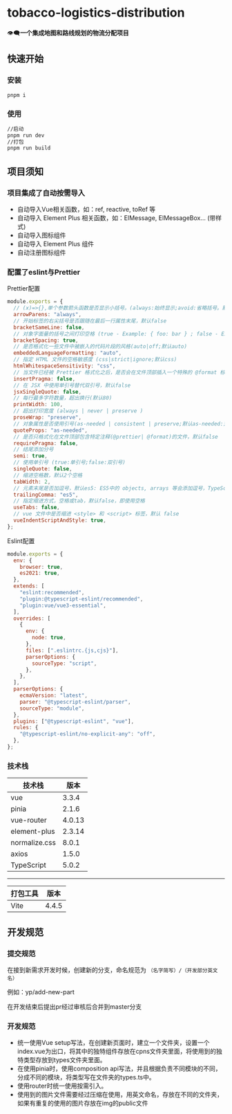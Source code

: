 # tobacco-logistics-distribution

<p align=center"center">👁️‍🗨️<b>一个集成地图和路线规划的物流分配项目</b></p>


## 快速开始

### 安装

```bash
pnpm i
```

### 使用

```bash
//启动
pnpm run dev
//打包
pnpm run build
```
## 项目须知
### 项目集成了自动按需导入
- 自动导入Vue相关函数，如：ref, reactive, toRef 等
- 自动导入 Element Plus 相关函数，如：ElMessage, ElMessageBox... (带样式)
- 自动导入图标组件
- 自动导入 Element Plus 组件
- 自动注册图标组件

### 配置了eslint与Prettier

Prettier配置
```js 
module.exports = {
  // (x)=>{},单个参数箭头函数是否显示小括号。(always:始终显示;avoid:省略括号。默认:always)
  arrowParens: "always",
  // 开始标签的右尖括号是否跟随在最后一行属性末尾，默认false
  bracketSameLine: false,
  // 对象字面量的括号之间打印空格 (true - Example: { foo: bar } ; false - Example: {foo:bar})
  bracketSpacing: true,
  // 是否格式化一些文件中被嵌入的代码片段的风格(auto|off;默认auto)
  embeddedLanguageFormatting: "auto",
  // 指定 HTML 文件的空格敏感度 (css|strict|ignore;默认css)
  htmlWhitespaceSensitivity: "css",
  // 当文件已经被 Prettier 格式化之后，是否会在文件顶部插入一个特殊的 @format 标记，默认false
  insertPragma: false,
  // 在 JSX 中使用单引号替代双引号，默认false
  jsxSingleQuote: false,
  // 每行最多字符数量，超出换行(默认80)
  printWidth: 100,
  // 超出打印宽度 (always | never | preserve )
  proseWrap: "preserve",
  // 对象属性是否使用引号(as-needed | consistent | preserve;默认as-needed:对象的属性需要加引号才添加;)
  quoteProps: "as-needed",
  // 是否只格式化在文件顶部包含特定注释(@prettier| @format)的文件，默认false
  requirePragma: false,
  // 结尾添加分号
  semi: true,
  // 使用单引号 (true:单引号;false:双引号)
  singleQuote: false,
  // 缩进空格数，默认2个空格
  tabWidth: 2,
  // 元素末尾是否加逗号，默认es5: ES5中的 objects, arrays 等会添加逗号，TypeScript 中的 type 后不加逗号
  trailingComma: "es5",
  // 指定缩进方式，空格或tab，默认false，即使用空格
  useTabs: false,
  // vue 文件中是否缩进 <style> 和 <script> 标签，默认 false
  vueIndentScriptAndStyle: true,
};
```

Eslint配置
```js
module.exports = {
  env: {
    browser: true,
    es2021: true,
  },
  extends: [
    "eslint:recommended",
    "plugin:@typescript-eslint/recommended",
    "plugin:vue/vue3-essential",
  ],
  overrides: [
    {
      env: {
        node: true,
      },
      files: [".eslintrc.{js,cjs}"],
      parserOptions: {
        sourceType: "script",
      },
    },
  ],
  parserOptions: {
    ecmaVersion: "latest",
    parser: "@typescript-eslint/parser",
    sourceType: "module",
  },
  plugins: ["@typescript-eslint", "vue"],
  rules: {
    "@typescript-eslint/no-explicit-any": "off",
  },
};


```

### 技术栈

| 技术栈 | 版本 |
| --- | --- |
| vue | 3.3.4 |
| pinia | 2.1.6 |
| vue-router | 4.0.13 |
| element-plus | 2.3.14 |
| normalize.css | 8.0.1 |
| axios | 1.5.0 |
| TypeScript | 5.0.2 |

---
| 打包工具 | 版本 |
| --- | --- |
| Vite | 4.4.5 |

## 开发规范
### 提交规范

在接到新需求开发时候，创建新的分支，命名规范为
`（名字简写）/（开发部分英文名）`

例如：yp/add-new-part

在开发结束后提出pr经过审核后合并到master分支

### 开发规范
- 统一使用Vue setup写法，在创建新页面时，建立一个文件夹，设置一个index.vue为出口，将其中的独特组件存放在cpns文件夹里面，将使用到的独特类型存放到types文件夹里面。
- 在使用pinia时，使用composition api写法，并且根据负责不同模块的不同，分成不同的模块，将类型写在文件夹的types.ts中。
- 使用router时统一使用按需引入。
- 使用到的图片文件需要经过压缩在使用，用英文命名，存放在不同的文件夹，如果有重复的使用的图片存放在img的public文件
